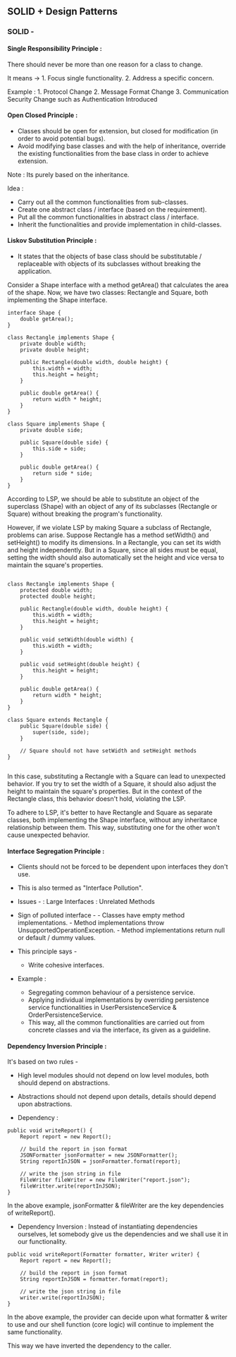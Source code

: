 ## SOLID + Design Patterns

### SOLID -

#### Single Responsibility Principle : 
There should never be more than one reason for a class to change.

It means ->
    1. Focus single functionality.
    2. Address a specific concern.

Example :
    1. Protocol Change
    2. Message Format Change
    3. Communication Security Change such as Authentication Introduced


#### Open Closed Principle : 
- Classes should be open for extension, but closed for modification (in order to avoid potential bugs).
- Avoid modifying base classes and with the help of inheritance, override the existing functionalities from the base class in order to achieve extension.

Note : Its purely based on the inheritance.

Idea : 
- Carry out all the common functionalities from sub-classes.
- Create one abstract class / interface (based on the requirement).
- Put all the common functionalities in abstract class / interface.
- Inherit the functionalities and provide implementation in child-classes.

#### Liskov Substitution Principle :
- It states that the objects of base class should be substitutable / replaceable with objects of its subclasses without breaking the application.

Consider a Shape interface with a method getArea() that calculates the area of the shape. Now, we have two classes: Rectangle and Square, both implementing the Shape interface.

```
interface Shape {
    double getArea();
}

class Rectangle implements Shape {
    private double width;
    private double height;

    public Rectangle(double width, double height) {
        this.width = width;
        this.height = height;
    }

    public double getArea() {
        return width * height;
    }
}

class Square implements Shape {
    private double side;

    public Square(double side) {
        this.side = side;
    }

    public double getArea() {
        return side * side;
    }
}

```

According to LSP, we should be able to substitute an object of the superclass (Shape) with an object of any of its subclasses (Rectangle or Square) without breaking the program's functionality.

However, if we violate LSP by making Square a subclass of Rectangle, problems can arise. Suppose Rectangle has a method setWidth() and setHeight() to modify its dimensions. In a Rectangle, you can set its width and height independently. But in a Square, since all sides must be equal, setting the width should also automatically set the height and vice versa to maintain the square's properties.

```

class Rectangle implements Shape {
    protected double width;
    protected double height;

    public Rectangle(double width, double height) {
        this.width = width;
        this.height = height;
    }

    public void setWidth(double width) {
        this.width = width;
    }

    public void setHeight(double height) {
        this.height = height;
    }

    public double getArea() {
        return width * height;
    }
}

class Square extends Rectangle {
    public Square(double side) {
        super(side, side);
    }

    // Square should not have setWidth and setHeight methods
}


```

In this case, substituting a Rectangle with a Square can lead to unexpected behavior. If you try to set the width of a Square, it should also adjust the height to maintain the square's properties. But in the context of the Rectangle class, this behavior doesn't hold, violating the LSP.

To adhere to LSP, it's better to have Rectangle and Square as separate classes, both implementing the Shape interface, without any inheritance relationship between them. This way, substituting one for the other won't cause unexpected behavior.

#### Interface Segregation Principle :
- Clients should not be forced to be dependent upon interfaces they don't use.
- This is also termed as "Interface Pollution".
- Issues -
        : Large Interfaces
        : Unrelated Methods

- Sign of polluted interface -
        - Classes have empty method implementations.
        - Method implementations throw UnsupportedOperationException.
        - Method implementations return null or default / dummy values.

- This principle says -
    - Write cohesive interfaces.

- Example :
    - Segregating common behaviour of a persistence service.
    - Applying individual implementations by overriding persistence service functionalities in UserPersistenceService & OrderPersistenceService.
    - This way, all the common functionalities are carried out from concrete classes and via the interface, its given as a guideline.


#### Dependency Inversion Principle :
It's based on two rules -
- High level modules should not depend on low level modules, both should depend on abstractions.
- Abstractions should not depend upon details, details should depend upon abstractions.

- Dependency :
```
public void writeReport() {
    Report report = new Report();

    // build the report in json format
    JSONFormatter jsonFormatter = new JSONFormatter();
    String reportInJSON = jsonFormatter.format(report);

    // write the json string in file
    FileWriter fileWriter = new FileWriter("report.json");
    fileWritter.write(reportInJSON);
}
```
In the above example, jsonFormatter & fileWriter are the key dependencies of writeReport().

- Dependency Inversion :
Instead of instantiating dependencies ourselves, let somebody give us the dependencies and we shall use it in our functionality.

```
public void writeReport(Formatter formatter, Writer writer) {
    Report report = new Report();

    // build the report in json format
    String reportInJSON = formatter.format(report);

    // write the json string in file
    writer.write(reportInJSON);
}
```
In the above example, the provider can decide upon what formatter & writer to use and our shell function (core logic) will continue to implement the same functionality.

This way we have inverted the dependency to the caller.